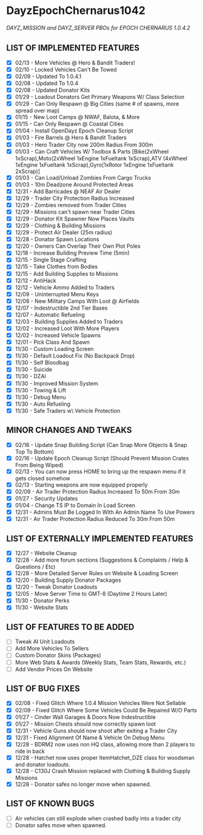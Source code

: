 DayzEpochChernarus1042
======================
###### DAYZ_MISSION and DAYZ_SERVER PBOs for EPOCH CHERNARUS 1.0.4.2


LIST OF IMPLEMENTED FEATURES
----------------------------
- [x] 02/13 - More Vehicles @ Hero & Bandit Traders!
- [x] 02/10 - Locked Vehicles Can't Be Towed
- [x] 02/09 - Updated To 1.0.4.1
- [x] 02/08 - Updated To 1.0.4
- [x] 02/08 - Updated Donator Kits
- [x] 01/29 - Loadout Donators Get Primary Weapons W/ Class Selection
- [x] 01/29 - Can Only Respawn @ Big Cities (same # of spawns, more spread over map)
- [x] 01/15 - New Loot Camps @ NWAF, Balota, & More
- [x] 01/15 - Can Only Respawn @ Coastal Cities
- [x] 01/04 - Install OpenDayz Epoch Cleanup Script
- [x] 01/03 - Fire Barrels @ Hero & Bandit Traders
- [x] 01/03 - Hero Trader City now 200m Radius From 300m
- [x] 01/03 - Can Craft Vehicles W/ Toolbox & Parts [Bike(2xWheel 1xScrap),Moto(2xWheel 1xEngine 1xFueltank 1xScrap),ATV (4xWheel 1xEngine 1xFueltank 1xScrap),Gyro(1xRotor 1xEngine 1xFueltank 2xScrap)]
- [x] 01/03 - Can Load/Unload Zombies From Cargo Trucks
- [x] 01/03 - 10m Deadzone Around Protected Areas
- [x] 12/31 - Add Barricades @ NEAF Air Dealer
- [x] 12/29 - Trader City Protection Radius Increased
- [x] 12/29 - Zombies removed from Trader Cities
- [x] 12/29 - Missions can't spawn near Trader Cities
- [x] 12/29 - Donator Kit Spawner Now Places Vaults
- [x] 12/29 - Clothing & Building Missions
- [x] 12/29 - Protect Air Dealer (25m radius)
- [x] 12/28 - Donator Spawn Locations
- [x] 12/20 - Owners Can Overlap Their Own Plot Poles
- [x] 12/18 - Increase Building Preview Time (5min)
- [x] 12/15 - Single Stage Crafting
- [x] 12/15 - Take Clothes from Bodies
- [x] 12/15 - Add Building Supplies to Missions
- [x] 12/12 - AntiHack
- [x] 12/12 - Vehicle Ammo Added to Traders
- [x] 12/09 - Uninterrupted Menu Keys
- [x] 12/08 - New Military Camps With Loot @ Airfields
- [x] 12/07 - Indestructible 2nd Tier Bases
- [x] 12/07 - Automatic Refueling
- [x] 12/03 - Building Supplies Added to Traders
- [x] 12/02 - Increased Loot With More Players
- [x] 12/02 - Increased Vehicle Spawns
- [x] 12/01 - Pick Class And Spawn
- [x] 11/30 - Custom Loading Screen
- [x] 11/30 - Default Loadout Fix (No Backpack Drop)
- [x] 11/30 - Self Bloodbag
- [x] 11/30 - Suicide
- [x] 11/30 - DZAI
- [x] 11/30 - Improved Mission System
- [x] 11/30 - Towing & Lift
- [x] 11/30 - Debug Menu
- [x] 11/30 - Auto Refueling
- [x] 11/30 - Safe Traders w\ Vehicle Protection

MINOR CHANGES AND TWEAKS
------------------------
- [x] 02/16 - Update Snap Building Script (Can Snap More Objects & Snap Top To Bottom)
- [x] 02/16 - Update Epoch Cleanup Script (Should Prevent Mission Crates From Being Wiped)
- [x] 02/13 - You can now press HOME to bring up the respawn menu if it gets closed somehow 
- [x] 02/13 - Starting weapons are now equipped properly
- [x] 02/09 - Air Trader Protection Radius Increased To 50m From 30m
- [x] 01/27 - Security Updates
- [x] 01/04 - Change TS IP to Domain In Load Screen
- [x] 12/31 - Admins Must Be Logged In With An Admin Name To Use Powers
- [x] 12/31 - Air Trader Protection Radius Reduced To 30m From 50m

LIST OF EXTERNALLY IMPLEMENTED FEATURES
---------------------------------------
- [x] 12/27 - Website Cleanup
- [x] 12/28 - Add more forum sections (Suggestions & Complaints / Help & Questions / Etc)
- [x] 12/28 - More Detailed Server Rules on Website & Loading Screen
- [x] 12/20 - Building Supply Donator Packages
- [x] 12/20 - Tweak Donator Loadouts
- [x] 12/05 - Move Server Time to GMT-8 (Daytime 2 Hours Later)
- [x] 11/30 - Donator Perks
- [x] 11/30 - Website Stats

LIST OF FEATURES TO BE ADDED
----------------------------
- [ ] Tweak AI Unit Loadouts
- [ ] Add More Vehicles To Sellers
- [ ] Custom Donator Skins (Packages)
- [ ] More Web Stats & Awards (Weekly Stats, Team Stats, Rewards, etc.)
- [ ] Add Vendor Prices On Website

LIST OF BUG FIXES
-----------------
- [x] 02/08 - Fixed Glitch Where 1.0.4 Mission Vehicles Were Not Sellable
- [x] 02/09 - Fixed Glitch Where Some Vehicles Could Be Repaired W/O Parts
- [x] 01/27 - Cinder Wall Garages & Doors Now Indestructible
- [x] 01/27 - Mission Chests should now correctly spawn loot
- [x] 12/31 - Vehicle Guns should now shoot after exiting a Trader City
- [x] 12/31 - Fixed Alignment Of Name & Vehicle On Debug Menu
- [x] 12/28 - BDRM2 now uses non HQ class, allowing more than 2 players to ride in back
- [x] 12/28 - Hatchet now uses proper ItemHatchet_DZE class for woodsman and donator loadouts.
- [x] 12/28 - C130J Crash Mission replaced with Clothing & Building Supply Missions
- [x] 12/28 - Donator safes no longer move when spawned.

LIST OF KNOWN BUGS
------------------
- [ ] Air vehicles can still explode when crashed badly into a trader city
- [ ] Donator safes move when spawned.
